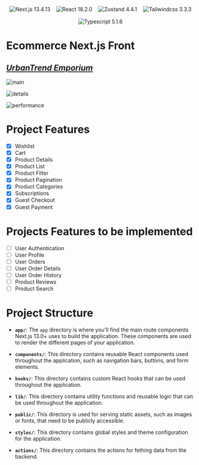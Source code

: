 <p style="
    display: flex;
    flex-wrap: wrap;
    justify-content: center;
    align-items: center;
    gap: 1rem;
    flex-wrap: wrap;
    margin-bottom: 1rem;
">
  <img src="https://img.shields.io/badge/Next.js-13.4.13-brightgreen" alt="Next.js 13.4.13">
  <img src="https://img.shields.io/badge/React-18.2.0-brightgreen" alt="React 18.2.0">
  <img src="https://img.shields.io/badge/Zustand-4.4.1-brightgreen" alt="Zustand 4.4.1">
  <img src="https://img.shields.io/badge/Tailwindcss-3.3.3-brightgreen" alt="Tailwindcss 3.3.3">
  <img src="https://img.shields.io/badge/Typescript-5.1.6-brightgreen" alt="Typescript 5.1.6">

</p>

# Ecommerce Next.js Front

## <i>[UrbanTrend Emporium](https://ecommerce-next-js-front.vercel.app/)</i>

![main](https://github.com/aleks930819/ecommerce-next-js-front/assets/107752460/b3da0d12-de31-4f7d-9587-01fa3ecc90db)

![details](https://github.com/aleks930819/ecommerce-next-js-front/assets/107752460/923fd022-94f0-4d0a-8678-c8307d469c9f)

![performance](https://github.com/aleks930819/ecommerce-next-js-front/assets/107752460/1dbe9a55-83f2-4945-8344-9114c7b6172b)

# Project Features

- [x] Wishlist
- [x] Cart
- [x] Product Details
- [x] Product List
- [x] Product Filter
- [x] Product Pagination
- [x] Product Categories
- [x] Subscriptions
- [x] Guest Checkout
- [x] Guest Payment

# Projects Features to be implemented

- [ ] User Authentication
- [ ] User Profile
- [ ] User Orders
- [ ] User Order Details
- [ ] User Order History
- [ ] Product Reviews
- [ ] Product Search

# Project Structure

- **`app/`**: The `app` directory is where you'll find the main route components Next.js 13.0+ uses to build the application. These components are used to render the different pages of your application.

- **`components/`**: This directory contains reusable React components used throughout the application, such as navigation bars, buttons, and form elements.

- **`hooks/`**: This directory contains custom React hooks that can be used throughout the application.

- **`lib/`**: This directory contains utility functions and reusable logic that can be used throughout the application.

- **`public/`**: This directory is used for serving static assets, such as images or fonts, that need to be publicly accessible.

- **`styles/`**: This directory contains global styles and theme configuration for the application.

- **`actions/`**: This directory contains the actions for fething data from the backend.
